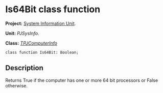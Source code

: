 <a href='Hidden comment: 
$Rev$
$Date$
'></a>

# Is64Bit class function #

**Project:** [System Information Unit](SystemInformationUnit.md).

**Unit:** _PJSysInfo_.

**Class:** _[TPJComputerInfo](TPJComputerInfo.md)_

```
class function Is64Bit: Boolean;
```

## Description ##

Returns True if the computer has one or more 64 bit processors or False otherwise.